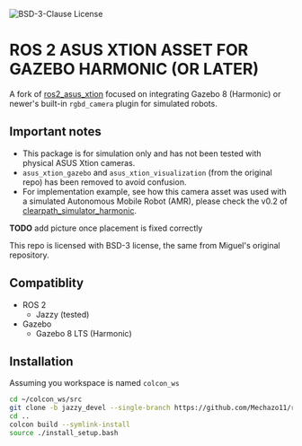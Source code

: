 ![BSD-3-Clause License](https://img.shields.io/badge/license-BSD--3--Clause-blue.svg)

# ROS 2 ASUS XTION ASSET FOR GAZEBO HARMONIC (OR LATER)

A fork of [ros2_asus_xtion](https://github.com/mgonzs13/ros2_asus_xtion) focused on
integrating Gazebo 8 (Harmonic) or newer's built-in ```rgbd_camera``` plugin for simulated robots.

## Important notes
  
* This package is for simulation only and has not been tested with physical ASUS Xtion cameras.  
* ```asus_xtion_gazebo``` and ```asus_xtion_visualization``` (from the original repo) has been removed to avoid confusion.
* For implementation example, see how this camera asset was used with a simulated Autonomous Mobile Robot (AMR), please check the v0.2 of [clearpath_simulator_harmonic](https://github.com/Mechazo11/clearpath_simulator_harmonic).


**TODO** add picture once placement is fixed correctly

This repo is licensed with BSD-3 license, the same from Miguel's original repository.

## Compatiblity

* ROS 2
  * Jazzy (tested)
* Gazebo
  * Gazebo 8 LTS (Harmonic) 

## Installation

Assuming you workspace is named ```colcon_ws```

```bash
cd ~/colcon_ws/src
git clone -b jazzy_devel --single-branch https://github.com/Mechazo11/ros2_asus_xtion.git
cd ..
colcon build --symlink-install
source ./install_setup.bash
```